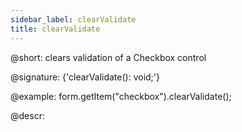 ```yaml
---
sidebar_label: clearValidate
title: clearValidate
---          
```


@short: clears validation of a Checkbox control

@signature: {'clearValidate(): void;'}

@example:
form.getItem("checkbox").clearValidate();

@descr:

